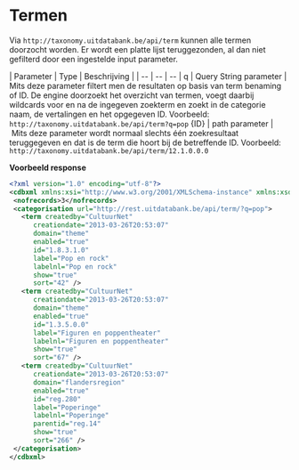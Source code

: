 ---
---

# Termen

Via ```http://taxonomy.uitdatabank.be/api/term``` kunnen alle termen doorzocht worden. Er wordt een platte lijst teruggezonden, al dan niet gefilterd door een ingestelde input parameter.

| Parameter | Type | Beschrijving |
| -- | -- | -- |
q | Query String parameter | Mits deze parameter filtert men de resultaten op basis van term benaming of ID. De engine doorzoekt het overzicht van termen,  voegt daarbij wildcards voor en na de ingegeven zoekterm en zoekt in de categorie naam, de vertalingen en het opgegeven ID. Voorbeeld: ```http://taxonomy.uitdatabank.be/api/term?q=pop```
{ID} | path parameter | Mits deze parameter wordt normaal slechts één zoekresultaat teruggegeven en dat is de term die hoort bij de betreffende ID. Voorbeeld: ```http://taxonomy.uitdatabank.be/api/term/12.1.0.0.0```

**Voorbeeld response**

~~~xml
<?xml version="1.0" encoding="utf-8"?>
<cdbxml xmlns:xsi="http://www.w3.org/2001/XMLSchema-instance" xmlns:xsd="http://www.w3.org/2001/XMLSchema" xmlns="http://www.cultuurdatabank.com/XMLSchema/CdbXSD/3.2/FINAL">
 <nofrecords>3</nofrecords>
 <categorisation url="http://rest.uitdatabank.be/api/term/?q=pop">
   <term createdby="CultuurNet"
      creationdate="2013-03-26T20:53:07"
      domain="theme"
      enabled="true"
      id="1.8.3.1.0"
      label="Pop en rock"
      labelnl="Pop en rock"
      show="true"
      sort="42" />
   <term createdby="CultuurNet"
      creationdate="2013-03-26T20:53:07"
      domain="theme"
      enabled="true"
      id="1.3.5.0.0"
      label="Figuren en poppentheater"
      labelnl="Figuren en poppentheater"
      show="true"
      sort="67" />
   <term createdby="CultuurNet"
      creationdate="2013-03-26T20:53:07"
      domain="flandersregion"
      enabled="true"
      id="reg.280"
      label="Poperinge"
      labelnl="Poperinge"
      parentid="reg.14"
      show="true"
      sort="266" />
 </categorisation>
</cdbxml>
~~~
